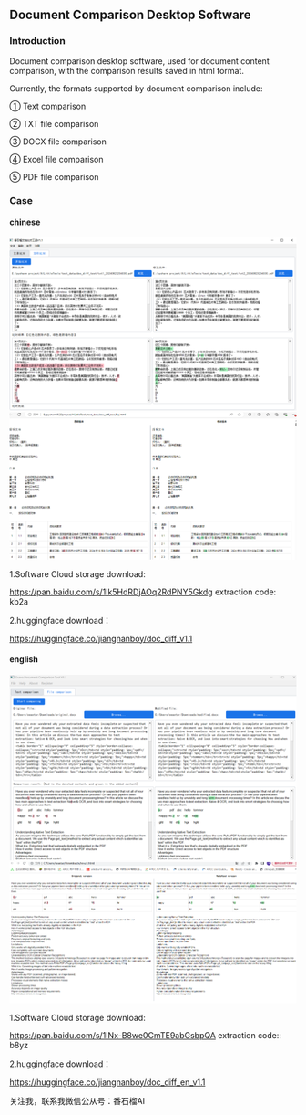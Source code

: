 ## Document Comparison Desktop Software

### Introduction

Document comparison desktop software, used for document content comparison, with the comparison results saved in html format.

Currently, the formats supported by document comparison include: 

① Text comparison 

② TXT file comparison 

③ DOCX file comparison

④ Excel file comparison 

⑤ PDF file comparison

### Case

#### chinese 

<img src="cn1.png" />

<img src="cn2.png" />

1.Software Cloud storage download:

https://pan.baidu.com/s/1Ik5HdRDjAOq2RdPNY5Gkdg         extraction code: kb2a

2.huggingface download：

https://huggingface.co/jiangnanboy/doc_diff_v1.1

#### english

<img src="en1.png" />

<img src="en2.png" />

1.Software Cloud storage download:

https://pan.baidu.com/s/1INx-B8we0CmTE9abGsbpQA    extraction code:: b8yz

2.huggingface download：

https://huggingface.co/jiangnanboy/doc_diff_en_v1.1

关注我，联系我微信公从号：番石榴AI
